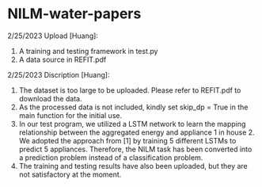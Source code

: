 # NILM-water-papers
 
2/25/2023 Upload [Huang]:
1. A training and testing framework in test.py
2. A data source in REFIT.pdf

2/25/2023 Discription [Huang]:
1. The dataset is too large to be uploaded. Please refer to REFIT.pdf to download the data.
2. As the processed data is not included, kindly set skip_dp = True in the main function for the initial use.
3. In our test program, we utilized a LSTM network to learn the mapping relationship between the aggregated energy and appliance 1 in house 2. We adopted the approach from [1] by training 5 different LSTMs to predict 5 appliances. Therefore, the NILM task has been converted into a prediction problem instead of a classification problem.
4. The training and testing results have also been uploaded, but they are not satisfactory at the moment.
